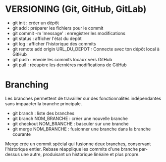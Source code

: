 # VERSIONING (Git, GitHub, GitLab)

- git init : créer un dépôt
- git add : préparer les fichiers pour le commit
- git commit -m 'message' : enregistrer les modifications
- git status : afficher l'état du depôt
- git log : afficher l'historique des commits
- git remote add origin URL_DU_DEPOT : Connecte avec ton dépôt local à GitHub
- git push : envoie les commits locaux vers GitHub
- git pull : récupère les dernières modifications de GitHub

# Branching

Les branches permettent de travailler sur des fonctionnalités indépendantes sans impaacter la branche principale.
- git branch : liste des branches
- git branch NOM_BRANCHE : créer une nouvelle branche
- git checkout NOM_BRANCHE : basculer sur une branche
- git merge NOM_BRANCHE : fusionner une branche dans la branche courante

Merge crée un commit spécial qui fusionne deux branches, conservant l'historique entier.
Rebase réapplique les commits d'une branche par-dessus une autre, produisant un historique linéaire et plus propre.